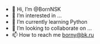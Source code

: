 - 👋 Hi, I’m @BornNSK
- 👀 I’m interested in ...
- 🌱 I’m currently learning Python
- 💞️ I’m looking to collaborate on ...
- 📫 How to reach me borny@bk.ru

<!---
BornNSK/BornNSK is a ✨ special ✨ repository because its `README.md` (this file) appears on your GitHub profile.
You can click the Preview link to take a look at your changes.
--->
